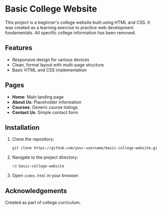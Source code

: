 # Basic College Website

This project is a beginner's college website built using HTML and CSS. It was created as a learning exercise to practice web development fundamentals. All specific college information has been removed.

## Features

- Responsive design for various devices
- Clean, formal layout with multi-page structure
- Basic HTML and CSS implementation

## Pages

- **Home**: Main landing page
- **About Us**: Placeholder information
- **Courses**: Generic course listings
- **Contact Us**: Simple contact form

## Installation

1. Clone the repository:
    ```bash
    git clone https://github.com/your-username/basic-college-website.git
    ```
2. Navigate to the project directory:
    ```bash
    cd basic-college-website
    ```
3. Open `index.html` in your browser.

## Acknowledgements

Created as part of college curriculum.
